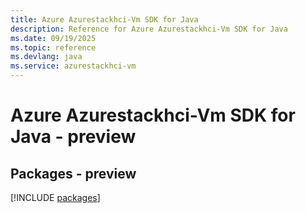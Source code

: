 ```yaml
---
title: Azure Azurestackhci-Vm SDK for Java
description: Reference for Azure Azurestackhci-Vm SDK for Java
ms.date: 09/19/2025
ms.topic: reference
ms.devlang: java
ms.service: azurestackhci-vm
---
```

# Azure Azurestackhci-Vm SDK for Java - preview
## Packages - preview
[!INCLUDE [packages](azurestackhci-vm-index.md)]